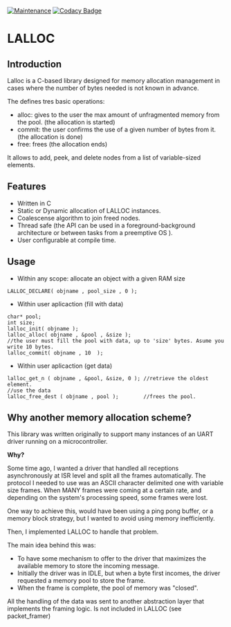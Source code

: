 [![Maintenance](https://img.shields.io/badge/Maintained%3F-yes-green.svg)](https://gitlab.com/fbucafusco/lalloc/-/network/master)
[![Codacy Badge](https://app.codacy.com/project/badge/Grade/37c027e716c64b5eaa6acad2f3e88186)](https://www.codacy.com?utm_source=gitlab.com&amp;utm_medium=referral&amp;utm_content=fbucafusco/lalloc&amp;utm_campaign=Badge_Grade)

# LALLOC

## Introduction

Lalloc is a C-based library designed for memory allocation management in cases where the number of bytes needed is not known in advance. 

The defines tres basic operations:

- alloc: gives to the user the max amount of unfragmented memory from the pool. (the allocation is started)
- commit: the user confirms the use of a given number of bytes from it. (the allocation is done)
- free: frees (the allocation ends)

It allows to add, peek, and delete nodes from a list of variable-sized elements.

## Features

  - Written in C
  - Static or Dynamic allocation of LALLOC instances.
  - Coalescense algorithm to join freed nodes.
  - Thread safe (the API can be used in a foreground-background architecture or between tasks from a preemptive OS ).
  - User configurable at compile time.

## Usage

   - Within any scope: allocate an object with a given RAM size

```
LALLOC_DECLARE( objname , pool_size , 0 ); 
```

   - Within user aplicaction (fill with data)

```
char* pool;
int size;
lalloc_init( objname );
lalloc_alloc( objname , &pool , &size );
//the user must fill the pool with data, up to 'size' bytes. Asume you write 10 bytes.
lalloc_commit( objname , 10  ); 
```

   - Within user aplicaction (get data)

```
lalloc_get_n ( objname , &pool, &size, 0 ); //retrieve the oldest element.
//use the data
lalloc_free_dest ( objname , pool );        //frees the pool. 
```

## Why another memory allocation scheme? 

This library was written originally to support many instances of an UART driver running on a microcontroller.

**Why?**

Some time ago, I wanted a driver that handled all receptions asynchronously at ISR level and split all the frames automatically. 
The protocol I needed to use was an ASCII character delimited one with variable size frames. 
When MANY frames were coming at a certain rate, and depending on the system's processing speed, some frames were lost.

One way to achieve this, would have been using a ping pong buffer, or a memory block strategy, but I wanted to avoid using memory inefficiently.

Then, I implemented LALLOC to handle that problem.

The main idea behind this was: 
- To have some mechanism to offer to the driver that maximizes the available memory to store the incoming message. 
- Initially the driver was in IDLE, but when a byte first incomes, the driver requested a memory pool to store the frame. 
- When the frame is complete, the pool of memory was "closed".

All the handling of the data was sent to another abstraction layer that implements the framing logic. Is not included in LALLOC (see packet_framer)

